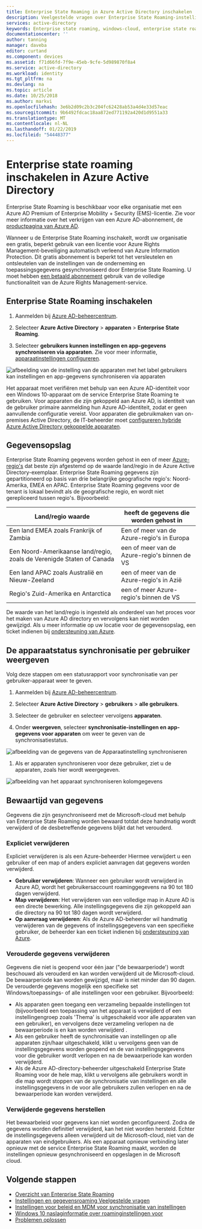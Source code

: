 ```yaml
---
title: Enterprise State Roaming in Azure Active Directory inschakelen | Microsoft Docs
description: Veelgestelde vragen over Enterprise State Roaming-instellingen in het Windows-apparaten. Enterprise State Roaming biedt gebruikers een uniforme ervaring op hun Windows-apparaten en vermindert de tijd die nodig is voor het configureren van een nieuw apparaat.
services: active-directory
keywords: Enterprise state roaming, windows-cloud, enterprise state roaming inschakelen
documentationcenter: ''
author: tanning
manager: daveba
editor: curtand
ms.component: devices
ms.assetid: f71d66fd-7f9e-45eb-9cfe-5d989870f8a4
ms.service: active-directory
ms.workload: identity
ms.tgt_pltfrm: na
ms.devlang: na
ms.topic: article
ms.date: 10/25/2018
ms.author: markvi
ms.openlocfilehash: 3e6b2d09c2b3c204fc62428ab53a4d4e33d57eac
ms.sourcegitcommit: 9b6492fdcac18aa872ed771192a420d1d9551a33
ms.translationtype: MT
ms.contentlocale: nl-NL
ms.lasthandoff: 01/22/2019
ms.locfileid: "54448377"
---
```

# <a name="enable-enterprise-state-roaming-in-azure-active-directory"></a>Enterprise state roaming inschakelen in Azure Active Directory
Enterprise State Roaming is beschikbaar voor elke organisatie met een Azure AD Premium of Enterprise Mobility + Security (EMS)-licentie. Zie voor meer informatie over het verkrijgen van een Azure AD-abonnement, de [productpagina van Azure AD](https://azure.microsoft.com/services/active-directory).

Wanneer u de Enterprise State Roaming inschakelt, wordt uw organisatie een gratis, beperkt gebruik van een licentie voor Azure Rights Management-beveiliging automatisch verleend van Azure Information Protection. Dit gratis abonnement is beperkt tot het versleutelen en ontsleutelen van de instellingen van de onderneming en toepassingsgegevens gesynchroniseerd door Enterprise State Roaming. U moet hebben [een betaald abonnement](https://azure.microsoft.com/pricing/details/information-protection/) gebruik van de volledige functionaliteit van de Azure Rights Management-service.

## <a name="to-enable-enterprise-state-roaming"></a>Enterprise State Roaming inschakelen

1. Aanmelden bij [Azure AD-beheercentrum](https://aad.portal.azure.com/).

1. Selecteer **Azure Active Directory** &gt; **apparaten** &gt; **Enterprise State Roaming**.

1. Selecteer **gebruikers kunnen instellingen en app-gegevens synchroniseren via apparaten**. Zie voor meer informatie, [apparaatinstellingen configureren](https://docs.microsoft.com/azure/active-directory/device-management-azure-portal).
  
  ![afbeelding van de instelling van de apparaten met het label gebruikers kan instellingen en app-gegevens synchroniseren via apparaten](./media/enterprise-state-roaming-enable/device-settings.png)
  
Het apparaat moet verifiëren met behulp van een Azure AD-identiteit voor een Windows 10-apparaat om de service Enterprise State Roaming te gebruiken. Voor apparaten die zijn gekoppeld aan Azure AD, is identiteit van de gebruiker primaire aanmelding hun Azure AD-identiteit, zodat er geen aanvullende configuratie vereist. Voor apparaten die gebruikmaken van on-premises Active Directory, de IT-beheerder moet [configureren hybride Azure Active Directory gekoppelde apparaten](https://docs.microsoft.com/azure/active-directory/devices/hybrid-azuread-join-manual-steps). 

## <a name="data-storage"></a>Gegevensopslag
Enterprise State Roaming gegevens worden gehost in een of meer [Azure-regio's](https://azure.microsoft.com/regions/) dat beste zijn afgestemd op de waarde land/regio in de Azure Active Directory-exemplaar. Enterprise State Roaming gegevens zijn gepartitioneerd op basis van drie belangrijke geografische regio's: Noord-Amerika, EMEA en APAC. Enterprise State Roaming gegevens voor de tenant is lokaal bevindt als de geografische regio, en wordt niet gerepliceerd tussen regio's.  Bijvoorbeeld:

Land/regio waarde | heeft de gegevens die worden gehost in
---------------------|-------------------------
Een land EMEA zoals Frankrijk of Zambia | Een of meer van de Azure-regio's in Europa 
Een Noord-Amerikaanse land/regio, zoals de Verenigde Staten of Canada | een of meer van de Azure-regio's binnen de VS
Een land APAC zoals Australië en Nieuw-Zeeland | een of meer van de Azure-regio's in Azië
Regio's Zuid-Amerika en Antarctica | een of meer Azure-regio's binnen de VS

De waarde van het land/regio is ingesteld als onderdeel van het proces voor het maken van Azure AD directory en vervolgens kan niet worden gewijzigd. Als u meer informatie op uw locatie voor de gegevensopslag, een ticket indienen bij [ondersteuning van Azure](https://azure.microsoft.com/support/options/).

## <a name="view-per-user-device-sync-status"></a>De apparaatstatus synchronisatie per gebruiker weergeven
Volg deze stappen om een statusrapport voor synchronisatie van per gebruiker-apparaat weer te geven.

1. Aanmelden bij [Azure AD-beheercentrum](https://aad.portal.azure.com/).

1. Selecteer **Azure Active Directory** &gt; **gebruikers** &gt; **alle gebruikers**.

1. Selecteer de gebruiker en selecteer vervolgens **apparaten**.

1. Onder **weergeven**, selecteer **synchronisatie-instellingen en app-gegevens voor apparaten** om weer te geven van de synchronisatiestatus.
  
  ![afbeelding van de gegevens van de Apparaatinstelling synchroniseren](./media/enterprise-state-roaming-enable/sync-status.png)
  
1. Als er apparaten synchroniseren voor deze gebruiker, ziet u de apparaten, zoals hier wordt weergegeven.
  
  ![afbeelding van het apparaat synchroniseren kolomgegevens](./media/enterprise-state-roaming-enable/device-status-row.png)

## <a name="data-retention"></a>Bewaartijd van gegevens
Gegevens die zijn gesynchroniseerd met de Microsoft-cloud met behulp van Enterprise State Roaming worden bewaard totdat deze handmatig wordt verwijderd of de desbetreffende gegevens blijkt dat het verouderd. 

### <a name="explicit-deletion"></a>Expliciet verwijderen
Expliciet verwijderen is als een Azure-beheerder Hiermee verwijdert u een gebruiker of een map of anders expliciet aanvragen dat gegevens worden verwijderd.

* **Gebruiker verwijderen**: Wanneer een gebruiker wordt verwijderd in Azure AD, wordt het gebruikersaccount roaminggegevens na 90 tot 180 dagen verwijderd. 
* **Map verwijderen**: Het verwijderen van een volledige map in Azure AD is een directe bewerking. Alle instellingsgegevens die zijn gekoppeld aan die directory na 90 tot 180 dagen wordt verwijderd. 
* **Op aanvraag verwijderen**: Als de Azure AD-beheerder wil handmatig verwijderen van de gegevens of instellingsgegevens van een specifieke gebruiker, de beheerder kan een ticket indienen bij [ondersteuning van Azure](https://azure.microsoft.com/support/). 

### <a name="stale-data-deletion"></a>Verouderde gegevens verwijderen
Gegevens die niet is geopend voor één jaar ("de bewaarperiode') wordt beschouwd als verouderd en kan worden verwijderd uit de Microsoft-cloud. De bewaarperiode kan worden gewijzigd, maar is niet minder dan 90 dagen. De verouderde gegevens mogelijk een specifieke set Windows/toepassings- of alle instellingen voor een gebruiker. Bijvoorbeeld:

* Als apparaten geen toegang een verzameling bepaalde instellingen tot (bijvoorbeeld een toepassing van het apparaat is verwijderd of een instellingengroep zoals 'Thema' is uitgeschakeld voor alle apparaten van een gebruiker), en vervolgens deze verzameling verlopen na de bewaarperiode is en kan worden verwijderd . 
* Als een gebruiker heeft de synchronisatie van instellingen op alle apparaten zijn/haar uitgeschakeld, klikt u vervolgens geen van de instellingsgegevens worden geopend en de van instellingsgegevens voor die gebruiker wordt verlopen en na de bewaarperiode kan worden verwijderd. 
* Als de Azure AD-directory-beheerder uitgeschakeld Enterprise State Roaming voor de hele map, klikt u vervolgens alle gebruikers wordt in die map wordt stoppen van de synchronisatie van instellingen en alle instellingsgegevens in de voor alle gebruikers zullen verlopen en na de bewaarperiode kan worden verwijderd. 

### <a name="deleted-data-recovery"></a>Verwijderde gegevens herstellen
Het bewaarbeleid voor gegevens kan niet worden geconfigureerd. Zodra de gegevens worden definitief verwijderd, kan het niet worden hersteld. Echter de instellingsgegevens alleen verwijderd uit de Microsoft-cloud, niet van de apparaten van eindgebruikers. Als een apparaat opnieuw verbinding later opnieuw met de service Enterprise State Roaming maakt, worden de instellingen opnieuw gesynchroniseerd en opgeslagen in de Microsoft cloud.

## <a name="next-steps"></a>Volgende stappen

* [Overzicht van Enterprise State Roaming](enterprise-state-roaming-overview.md)
* [Instellingen en gegevensroaming Veelgestelde vragen](enterprise-state-roaming-faqs.md)
* [Instellingen voor beleid en MDM voor synchronisatie van instellingen](enterprise-state-roaming-group-policy-settings.md)
* [Windows 10 naslaginformatie over roaminginstellingen voor](enterprise-state-roaming-windows-settings-reference.md)
* [Problemen oplossen](enterprise-state-roaming-troubleshooting.md)
